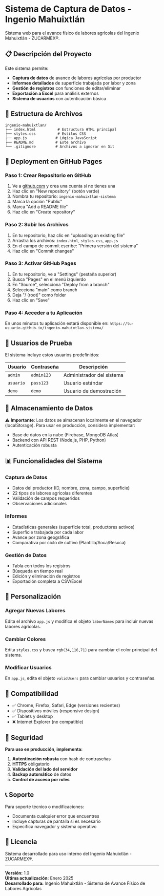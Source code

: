 # Sistema de Captura de Datos - Ingenio Mahuixtlán

Sistema web para el avance físico de labores agrícolas del Ingenio Mahuixtlán - ZUCARMEX®.

## 📋 Descripción del Proyecto

Este sistema permite:
- **Captura de datos** de avance de labores agrícolas por productor
- **Informes detallados** de superficie trabajada por labor y zona
- **Gestión de registros** con funciones de editar/eliminar
- **Exportación a Excel** para análisis externos
- **Sistema de usuarios** con autenticación básica

## 📁 Estructura de Archivos

```
ingenio-mahuixtlan/
├── index.html          # Estructura HTML principal
├── styles.css          # Estilos CSS
├── app.js             # Lógica JavaScript
├── README.md          # Este archivo
└── .gitignore         # Archivos a ignorar en Git
```

## 🚀 Deployment en GitHub Pages

### Paso 1: Crear Repositorio en GitHub

1. Ve a [github.com](https://github.com) y crea una cuenta si no tienes una
2. Haz clic en "New repository" (botón verde)
3. Nombra tu repositorio: `ingenio-mahuixtlan-sistema`
4. Marca la opción "Public"
5. Marca "Add a README file"
6. Haz clic en "Create repository"

### Paso 2: Subir los Archivos

1. En tu repositorio, haz clic en "uploading an existing file"
2. Arrastra los archivos: `index.html`, `styles.css`, `app.js`
3. En el campo de commit escribe: "Primera versión del sistema"
4. Haz clic en "Commit changes"

### Paso 3: Activar GitHub Pages

1. En tu repositorio, ve a "Settings" (pestaña superior)
2. Busca "Pages" en el menú izquierdo
3. En "Source", selecciona "Deploy from a branch"
4. Selecciona "main" como branch
5. Deja "/ (root)" como folder
6. Haz clic en "Save"

### Paso 4: Acceder a tu Aplicación

En unos minutos tu aplicación estará disponible en:
`https://tu-usuario.github.io/ingenio-mahuixtlan-sistema/`

## 👤 Usuarios de Prueba

El sistema incluye estos usuarios predefinidos:

| Usuario | Contraseña | Descripción |
|---------|------------|-------------|
| `admin` | `admin123` | Administrador del sistema |
| `usuario` | `pass123` | Usuario estándar |
| `demo` | `demo` | Usuario de demostración |

## 💾 Almacenamiento de Datos

⚠️ **Importante**: Los datos se almacenan localmente en el navegador (localStorage). Para usar en producción, considera implementar:

- Base de datos en la nube (Firebase, MongoDB Atlas)
- Backend con API REST (Node.js, PHP, Python)
- Autenticación robusta

## 📊 Funcionalidades del Sistema

### Captura de Datos
- Datos del productor (ID, nombre, zona, campo, superficie)
- 22 tipos de labores agrícolas diferentes
- Validación de campos requeridos
- Observaciones adicionales

### Informes
- Estadísticas generales (superficie total, productores activos)
- Superficie trabajada por cada labor
- Avance por zona geográfica
- Comparativa por ciclo de cultivo (Plantilla/Soca/Resoca)

### Gestión de Datos
- Tabla con todos los registros
- Búsqueda en tiempo real
- Edición y eliminación de registros
- Exportación completa a CSV/Excel

## 🔧 Personalización

### Agregar Nuevas Labores
Edita el archivo `app.js` y modifica el objeto `laborNames` para incluir nuevas labores agrícolas.

### Cambiar Colores
Edita `styles.css` y busca `rgb(34,116,71)` para cambiar el color principal del sistema.

### Modificar Usuarios
En `app.js`, edita el objeto `validUsers` para cambiar usuarios y contraseñas.

## 📱 Compatibilidad

- ✅ Chrome, Firefox, Safari, Edge (versiones recientes)
- ✅ Dispositivos móviles (responsive design)
- ✅ Tablets y desktop
- ❌ Internet Explorer (no compatible)

## 🔐 Seguridad

**Para uso en producción, implementa:**

1. **Autenticación robusta** con hash de contraseñas
2. **HTTPS** obligatorio
3. **Validación del lado del servidor**
4. **Backup automático** de datos
5. **Control de acceso por roles**

## 📞 Soporte

Para soporte técnico o modificaciones:
- Documenta cualquier error que encuentres
- Incluye capturas de pantalla si es necesario
- Especifica navegador y sistema operativo

## 📄 Licencia

Sistema desarrollado para uso interno del Ingenio Mahuixtlán - ZUCARMEX®.

---

**Versión:** 1.0  
**Última actualización:** Enero 2025  
**Desarrollado para:** Ingenio Mahuixtlán - Sistema de Avance Físico de Labores Agrícolas
